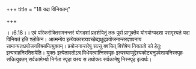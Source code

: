 +++
title = "18 यदा विनियतम्"

+++
  
  
।।6.18।। एवं परिकरोक्तिसमनन्तरं योगदशां प्रदर्शयितुं ततः पूर्वा
प्रागुक्तैव योगयोग्यदशा परामृश्यते यदा विनियतं इति श्लोकेन। आत्मन्येव
इत्येवकारव्यवच्छेद्यक्षुद्रप्रयोजनान्तरज्ञापनाय
सामान्यतःप्रयोजनविषयमित्युक्तम्। प्रयोजनान्तरेषु सत्सु क्वचित् विशेषेण
नियतत्वे को हेतुः इत्यत्राहनिरतिशयेति। युक्तः इत्येतावतोऽत्र
विधेयत्वात्निस्स्पृहः इत्यस्याप्युद्देश्यकोट्यनुप्रवेशायनिस्स्पृहः
सन्नित्युक्तम् सर्वकामेभ्यो निर्गता स्पृहा यस्य स तथोक्तः सर्वकामेषु
निस्स्पृह इत्यर्थः।  
  
